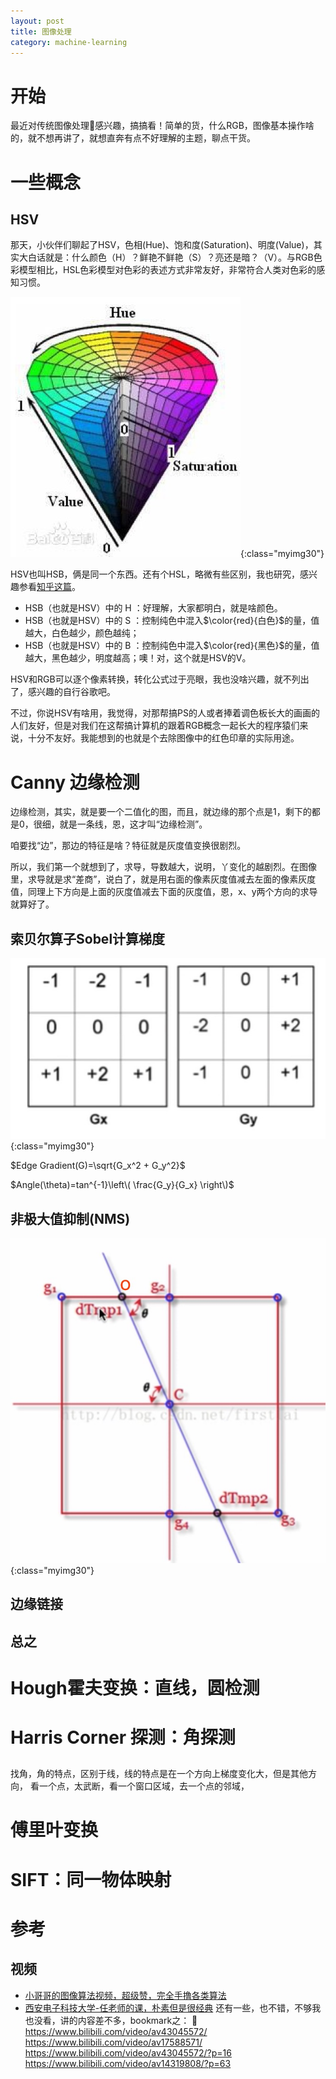 ```yaml
---
layout: post
title: 图像处理
category: machine-learning
---
```


# 开始

最近对传统图像处理🎨感兴趣，搞搞看！简单的货，什么RGB，图像基本操作啥的，就不想再讲了，就想直奔有点不好理解的主题，聊点干货。

# 一些概念

## HSV
那天，小伙伴们聊起了HSV，色相(Hue)、饱和度(Saturation)、明度(Value)，其实大白话就是：什么颜色（H）？鲜艳不鲜艳（S）？亮还是暗？（V）。与RGB色彩模型相比，HSL色彩模型对色彩的表述方式非常友好，非常符合人类对色彩的感知习惯。

![](/images/20190930/1569832077251.jpg){:class="myimg30"}

HSV也叫HSB，俩是同一个东西。还有个HSL，略微有些区别，我也研究，感兴趣参看[知乎这篇](https://www.zhihu.com/question/22077462)。

- HSB（也就是HSV）中的 H ：好理解，大家都明白，就是啥颜色。
- HSB（也就是HSV）中的 S ：控制纯色中混入$\color{red}{白色}$的量，值越大，白色越少，颜色越纯；
- HSB（也就是HSV）中的 B ：控制纯色中混入$\color{red}{黑色}$的量，值越大，黑色越少，明度越高；噢！对，这个就是HSV的V。

HSV和RGB可以逐个像素转换，转化公式过于亮眼，我也没啥兴趣，就不列出了，感兴趣的自行谷歌吧。

不过，你说HSV有啥用，我觉得，对那帮搞PS的人或者捧着调色板长大的画画的人们友好，但是对我们在这帮搞计算机的跟着RGB概念一起长大的程序猿们来说，十分不友好。我能想到的也就是个去除图像中的红色印章的实际用途。

# Canny 边缘检测

边缘检测，其实，就是要一个二值化的图，而且，就边缘的那个点是1，剩下的都是0，很细，就是一条线，恩，这才叫“边缘检测”。

咱要找“边”，那边的特征是啥？特征就是灰度值变换很剧烈。

所以，我们第一个就想到了，求导，导数越大，说明，丫变化的越剧烈。在图像里，求导就是求“差商”，说白了，就是用右面的像素灰度值减去左面的像素灰度值，同理上下方向是上面的灰度值减去下面的灰度值，恩，x、y两个方向的求导就算好了。

## 索贝尔算子Sobel计算梯度

![](/images/20190930/1569837186292.jpg){:class="myimg30"}

$Edge Gradient(G)=\sqrt{G_x^2 + G_y^2}$

$Angle(\theta)=tan^{-1}\left\( \frac{G_y}{G_x} \right\)$

## 非极大值抑制(NMS)

![](/images/20190930/1569837793894.jpg){:class="myimg30"}

## 边缘链接

## 总之




# Hough霍夫变换：直线，圆检测

# Harris Corner 探测：角探测

##

找角，角的特点，区别于线，线的特点是在一个方向上梯度变化大，但是其他方向，
看一个点，太武断，看一个窗口区域，去一个点的邻域，


# 傅里叶变换

# SIFT：同一物体映射

# 参考

## 视频
- [小哥哥的图像算法视频，超级赞，完全手撸各类算法](https://www.bilibili.com/video/av44912402)
- [西安电子科技大学-任老师的课，朴素但是很经典](https://www.bilibili.com/video/av61178093/)
还有一些，也不错，不够我也没看，讲的内容差不多，bookmark之： 👨
<https://www.bilibili.com/video/av43045572/>
<https://www.bilibili.com/video/av17588571/>
<https://www.bilibili.com/video/av43045572/?p=16>
<https://www.bilibili.com/video/av14319808/?p=63>

